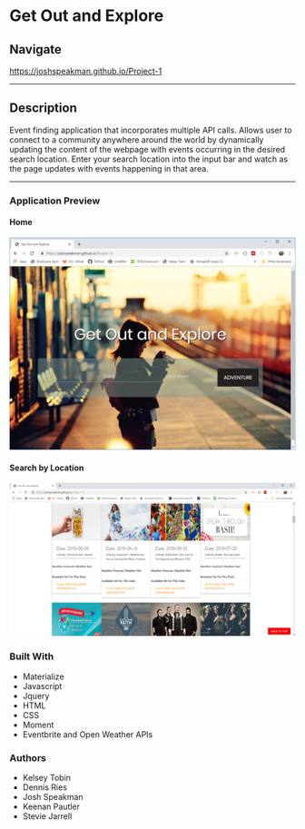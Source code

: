 # Get Out and Explore

## Navigate
https://joshspeakman.github.io/Project-1

***

## Description
Event finding application that incorporates multiple API calls. Allows user to connect to a community anywhere around the world by dynamically updating the content of the webpage with events occurring in the desired search location. Enter your search location into the input bar and watch as the page updates with events happening in that area.

***

### Application Preview
#### Home
![Home Page](images/get.PNG)

#### Search by Location
![Search Return](images/search.PNG)

### Built With
* Materialize
* Javascript
* Jquery
* HTML
* CSS
* Moment
* Eventbrite and Open Weather APIs

### Authors
* Kelsey Tobin
* Dennis Ries
* Josh Speakman
* Keenan Pautler
* Stevie Jarrell




